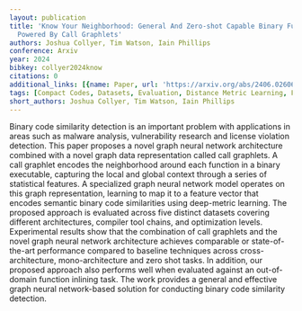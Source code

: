 ```yaml
---
layout: publication
title: 'Know Your Neighborhood: General And Zero-shot Capable Binary Function Search
  Powered By Call Graphlets'
authors: Joshua Collyer, Tim Watson, Iain Phillips
conference: Arxiv
year: 2024
bibkey: collyer2024know
citations: 0
additional_links: [{name: Paper, url: 'https://arxiv.org/abs/2406.02606'}]
tags: [Compact Codes, Datasets, Evaluation, Distance Metric Learning, Few-shot & Zero-shot]
short_authors: Joshua Collyer, Tim Watson, Iain Phillips
---
```

Binary code similarity detection is an important problem with applications in
areas such as malware analysis, vulnerability research and license violation
detection. This paper proposes a novel graph neural network architecture
combined with a novel graph data representation called call graphlets. A call
graphlet encodes the neighborhood around each function in a binary executable,
capturing the local and global context through a series of statistical
features. A specialized graph neural network model operates on this graph
representation, learning to map it to a feature vector that encodes semantic
binary code similarities using deep-metric learning. The proposed approach is
evaluated across five distinct datasets covering different architectures,
compiler tool chains, and optimization levels. Experimental results show that
the combination of call graphlets and the novel graph neural network
architecture achieves comparable or state-of-the-art performance compared to
baseline techniques across cross-architecture, mono-architecture and zero shot
tasks. In addition, our proposed approach also performs well when evaluated
against an out-of-domain function inlining task. The work provides a general
and effective graph neural network-based solution for conducting binary code
similarity detection.